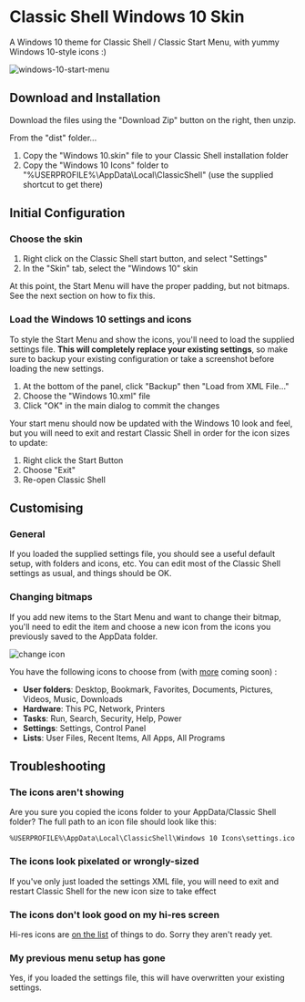 # Classic Shell Windows 10 Skin

A Windows 10 theme for Classic Shell / Classic Start Menu, with yummy Windows 10-style icons :)

![windows-10-start-menu](https://cloud.githubusercontent.com/assets/132681/10261519/06628172-6994-11e5-9465-7043e70b7894.png)


## Download and Installation

Download the files using the "Download Zip" button on the right, then unzip.

From the "dist" folder...

1. Copy the "Windows 10.skin" file to your Classic Shell installation folder
2. Copy the "Windows 10 Icons" folder to "%USERPROFILE%\AppData\Local\ClassicShell\" (use the supplied shortcut to get there)

## Initial Configuration

### Choose the skin

1. Right click on the Classic Shell start button, and select "Settings"
2. In the "Skin" tab, select the "Windows 10" skin

At this point, the Start Menu will have the proper padding, but not bitmaps. See the next section on how to fix this.

### Load the Windows 10 settings and icons 

To style the Start Menu and show the icons, you'll need to load the supplied settings file. **This will completely replace your existing settings**, so make sure to backup your existing configuration or take a screenshot before loading the new settings.

1. At the bottom of the panel, click "Backup" then "Load from XML File..."
2. Choose the "Windows 10.xml" file
3. Click "OK" in the main dialog to commit the changes

Your start menu should now be updated with the Windows 10 look and feel, but you will need to exit and restart Classic Shell in order for the icon sizes to update:

1. Right click the Start Button
2. Choose "Exit"
3. Re-open Classic Shell


## Customising

### General

If you loaded the supplied settings file, you should see a useful default setup, with folders and icons, etc. You can edit most of the Classic Shell settings as usual, and things should be OK.

### Changing bitmaps

If you add new items to the Start Menu and want to change their bitmap, you'll need to edit the item and choose a new icon from the icons you previously saved to the AppData folder.

![change icon](https://cloud.githubusercontent.com/assets/132681/10263609/61a50750-69ec-11e5-9f60-ddf586d0c1c7.png)

You have the following icons to choose from (with [more](https://github.com/davestewart/classic-shell-win10/issues/2) coming soon) :

- **User folders**: Desktop, Bookmark, Favorites, Documents, Pictures, Videos, Music, Downloads
- **Hardware**: This PC, Network, Printers
- **Tasks**: Run, Search, Security, Help, Power
- **Settings**: Settings, Control Panel
- **Lists**: User Files, Recent Items, All Apps, All Programs


## Troubleshooting

### The icons aren't showing

Are you sure you copied the icons folder to your AppData/Classic Shell folder? The full path to an icon file should look like this:

	%USERPROFILE%\AppData\Local\ClassicShell\Windows 10 Icons\settings.ico

### The icons look pixelated or wrongly-sized

If you've only just loaded the settings XML file, you will need to exit and restart Classic Shell for the new icon size to take effect

### The icons don't look good on my hi-res screen

Hi-res icons are [on the list](https://github.com/davestewart/classic-shell-win10/issues/3) of things to do. Sorry they aren't ready yet.

### My previous menu setup has gone

Yes, if you loaded the settings file, this will have overwritten your existing settings. 